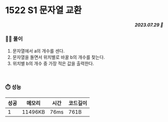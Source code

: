 # 1522 S1 문자열 교환
##### <p align="right"> 2023.07.29 📆 </p> 

 
### 👩‍🏫 풀이
1. 문자열에서 a의 개수를 센다.
2. 문자열을 돌면서 위치별로 바꿀 b의 개수를 찾는다.
3. 위치별 b의 개수 중 가장 적은 값을 출력한다.

<br>

### ⏱️ 성능

성공 |메모리 | 시간 | 코드길이
---|---|---|---|
1|11496KB|76ms|761B
